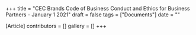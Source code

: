 +++
title = "CEC Brands Code of Business Conduct and Ethics for Business Partners - January 1 2021"
draft = false
tags = ["Documents"]
date = ""

[Article]
contributors = []
gallery = []
+++